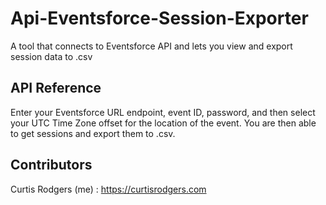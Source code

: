 # Api-Eventsforce-Session-Exporter
A tool that connects to Eventsforce API and lets you view and export session data to .csv

## API Reference


Enter your Eventsforce URL endpoint, event ID, password, and then select your UTC Time Zone offset for the location of the event.  You are then able to get sessions and export them to .csv.

## Contributors


Curtis Rodgers (me) : https://curtisrodgers.com
